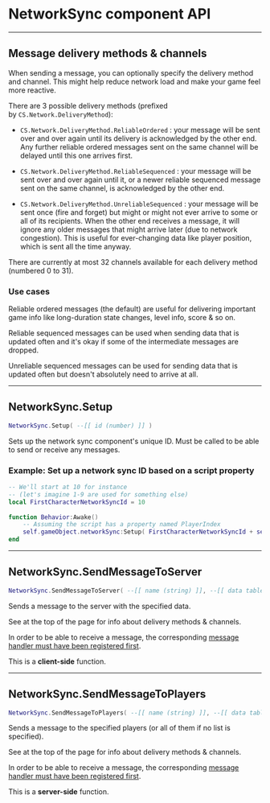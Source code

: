 # NetworkSync component API

----
## Message delivery methods & channels

When sending a message, you can optionally specify the delivery method and channel. This might help reduce network load and make your game feel more reactive.

There are 3 possible delivery methods (prefixed by ```CS.Network.DeliveryMethod```):

* ```CS.Network.DeliveryMethod.ReliableOrdered``` : your message will be sent over and over again until its delivery is acknowledged by the other end. Any further reliable ordered messages sent on the same channel will be delayed until this one arrives first.

* ```CS.Network.DeliveryMethod.ReliableSequenced``` : your message will be sent over and over again until it, or a newer reliable sequenced message sent on the same channel, is acknowledged by the other end.

* ```CS.Network.DeliveryMethod.UnreliableSequenced``` : your message will be sent once (fire and forget) but might or might not ever arrive to some or all of its recipients. When the other end receives a message, it will ignore any older messages that might arrive later (due to network congestion). This is useful for ever-changing data like player position, which is sent all the time anyway.

There are currently at most 32 channels available for each delivery method (numbered 0 to 31).

### **Use cases**
Reliable ordered messages (the default) are useful for delivering important game info like long-duration state changes, level info, score & so on.

Reliable sequenced messages can be used when sending data that is updated often and it's okay if some of the intermediate messages are dropped.

Unreliable sequenced messages can be used for sending data that is updated often but doesn't absolutely need to arrive at all.

----
## NetworkSync.Setup

```lua
NetworkSync.Setup( --[[ id (number) ]] )
```

Sets up the network sync component's unique ID.
Must be called to be able to send or receive any messages.

### Example: **Set up a network sync ID based on a script property**
```lua
-- We'll start at 10 for instance
-- (let's imagine 1-9 are used for something else)
local FirstCharacterNetworkSyncId = 10
 
​function Behavior:Awake()
    -- Assuming the script has a property named PlayerIndex
    self.gameObject.networkSync:Setup( FirstCharacterNetworkSyncId + self.PlayerIndex )
end
```

----
## NetworkSync.SendMessageToServer

```lua
NetworkSync.SendMessageToServer( --[[ name (string) ]], --[[ data table (defaults to nil) ]], --[[ delivery method (CS.Network.DeliveryMethod, defaults to CS.Network.DeliveryMethod.ReliableOrdered) ]] , --[[ delivery channel (number, defaults to 0) ]] )
```

Sends a message to the server with the specified data.

See at the top of the page for info about delivery methods & channels.

In order to be able to receive a message, the corresponding [message handler must have been registered first](CraftStudio.Network.md).

This is a **client-side** function.

----
## NetworkSync.SendMessageToPlayers
```lua
NetworkSync.SendMessageToPlayers( --[[ name (string) ]], --[[ data table (defaults to nil) ]], --[[ recipient player ids (table, defaults to nil) ]], --[[ delivery method (CS.Network.DeliveryMethod, defaults to CS.Network.DeliveryMethod.ReliableOrdered) ]], --[[ delivery channel (number, defaults to 0) ]] )
```

Sends a message to the specified players (or all of them if no list is specified).

See at the top of the page for info about delivery methods & channels.

In order to be able to receive a message, the corresponding 
[message handler must have been registered first](CraftStudio.Network.md).

This is a **server-side** function.
